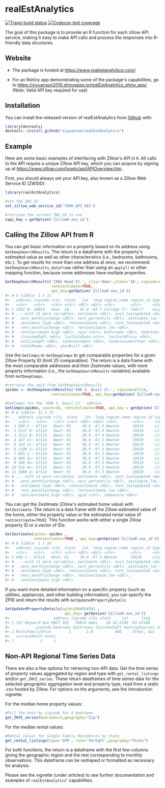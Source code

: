 
<!-- README.md is generated from README.Rmd. Please edit that file -->
realEstAnalytics
================

<!-- badges: start -->
[![Travis build status](https://travis-ci.org/xiyuansun/realEstAnalytics.svg?branch=master)](https://travis-ci.org/xiyuansun/realEstAnalytics) [![Codecov test coverage](https://codecov.io/gh/xiyuansun/realEstAnalytics/branch/master/graph/badge.svg)](https://codecov.io/gh/xiyuansun/realEstAnalytics?branch=master) <!-- badges: end -->

The goal of this package is to provide an R function for each zillow API service, making it easy to make API calls and process the responses into R-friendly data structures.

Website
-------

-   The package is hosted at <https://www.realestanalyticsr.com/>

-   For an Rshiny app demonstrating some of the package's capabilities, go to <https://xiyuansun2010.shinyapps.io/realEstAnalytics_shiny_app/> (Note: Valid API key required for use)

Installation
------------

You can install the released version of realEstAnalytics from [Github](https://github.com) with:

``` r
library(devtools)
devtools::install_github("xiyuansun/realEstAnalytics")
```

Example
-------

Here are some basic examples of interfacing with Zillow's API in `R`. All calls to the API require a unique Zillow API key, which you can acquire by signing up at <https://www.zillow.com/howto/api/APIOverview.htm> .

First, you should always set your API key, also known as a Zillow Web Service ID (ZWSID):

``` r
library(realEstAnalytics)

#set the ZWS_ID
set_zillow_web_service_id('YOUR_API_KEY')
```

``` r
#retrieve the current ZWS_ID in use
zapi_key = getOption('ZillowR-zws_id')
```

Calling the Zillow API from R
-----------------------------

You can get basic information on a property based on its address using `GetDeepSearchResults`. The return is a dataframe with the property's estimated value as well as other characteristics (i.e., bedrooms, bathrooms, etc.). To get results for more than one address at once, we recommend `GetDeepSearchResults_dataframe` rather than using an `apply()` or other mapping function, because some addresses have multiple properties.

``` r
GetDeepSearchResults('2902 Wood St.', city='Ames',state='IA', zipcode=50014,
                     rentzestimate=TRUE,
                     api_key=getOption('ZillowR-zws_id'))
#> # A tibble: 1 x 31
#>   address zipcode city  state   lat  long region_name region_id type 
#>   <chr>   <chr>   <chr> <chr> <dbl> <dbl> <chr>       <chr>     <chr>
#> 1 2902 W~ 50014   Ames  IA     42.0 -93.7 College Cr~ 764177    neig~
#> # ... with 22 more variables: zestimate <dbl>, zest_lastupdated <date>,
#> #   zest_monthlychange <dbl>, zest_percentile <dbl>, zestimate_low <dbl>,
#> #   zestimate_high <dbl>, rentzestimate <dbl>, rent_lastupdated <date>,
#> #   rent_monthlychange <dbl>, rentzestimate_low <dbl>,
#> #   rentzestimate_high <dbl>, zpid <chr>, bathrooms <dbl>, bedrooms <dbl>,
#> #   finishedSqFt <dbl>, lastSoldDate <chr>, lastSoldPrice <dbl>,
#> #   lotSizeSqFt <dbl>, taxAssessment <dbl>, taxAssessmentYear <dbl>,
#> #   totalRooms <dbl>, yearBuilt <dbl>
```

Use the `GetComps` or `GetDeepComps` to get comparable properties for a given Zillow Property ID (limit 25 comparables). The return is a data frame with the most comparable addresses and their Zestimate values, with more property information (i.e., the `GetDeepSearchResults` variables) available from `GetDeepComps`.

``` r
#retrieve the zpid from GetDeepSearchResults
zpidex <- GetDeepSearchResults('600 S. Quail Ct.', zipcode=67114,
                     rentzestimate=TRUE, api_key=getOption('ZillowR-zws_id'))$zpid

#GetComps for the '600 S. Quail Ct.' address
GetComps(zpidex, count=10, rentzestimate=TRUE, api_key = getOption('ZillowR-zws_id'))
#> # A tibble: 11 x 22
#>    address zipcode city  state   lat  long region_name region_id type 
#>    <chr>   <chr>   <chr> <chr> <dbl> <dbl> <chr>       <chr>     <chr>
#>  1 600 S ~ 67114   Newt~ KS     38.0 -97.3 Newton      19619     city 
#>  2 2137 B~ 67114   Newt~ KS     38.0 -97.4 Newton      19619     city 
#>  3 2112 B~ 67114   Newt~ KS     38.0 -97.4 Newton      19619     city 
#>  4 427 Vi~ 67114   Newt~ KS     38.0 -97.3 Newton      19619     city 
#>  5 410 Vi~ 67114   Newt~ KS     38.0 -97.3 Newton      19619     city 
#>  6 2109 S~ 67114   Newt~ KS     38.0 -97.3 Newton      19619     city 
#>  7 605 S ~ 67114   Newt~ KS     38.0 -97.3 Newton      19619     city 
#>  8 605 Au~ 67114   Newt~ KS     38.0 -97.3 Newton      19619     city 
#>  9 506 Au~ 67114   Newt~ KS     38.0 -97.3 Newton      19619     city 
#> 10 618 Au~ 67114   Newt~ KS     38.0 -97.3 Newton      19619     city 
#> 11 3000 A~ 67114   Newt~ KS     38.0 -97.3 Newton      19619     city 
#> # ... with 13 more variables: zestimate <dbl>, zest_lastupdated <date>,
#> #   zest_monthlychange <dbl>, zest_percentile <dbl>, zestimate_low <dbl>,
#> #   zestimate_high <dbl>, rentzestimate <dbl>, rent_lastupdated <date>,
#> #   rent_monthlychange <dbl>, rentzestimate_low <dbl>,
#> #   rentzestimate_high <dbl>, zpid <chr>, compscore <dbl>
```

You can get the Zestimate (Zillow's estimated home value) with `GetZestimate`. The return is a data frame with the Zillow-estimated value of the home, either the property value or the estimated rental value (if `rentzestimate=TRUE`). This function works with either a single Zillow property ID or a vector of IDs:

``` r
GetZestimate(zpids= zpidex ,
             rentzestimate=TRUE , api_key=getOption('ZillowR-zws_id'))
#> # A tibble: 1 x 20
#>   address zipcode city  state   lat  long region_name region_id type 
#>   <chr>   <chr>   <chr> <chr> <dbl> <dbl> <chr>       <chr>     <chr>
#> 1 600 S ~ 67114   Newt~ KS     38.0 -97.3 Newton      19619     city 
#> # ... with 11 more variables: zestimate <dbl>, zest_lastupdated <date>,
#> #   zest_monthlychange <dbl>, zest_percentile <dbl>, zestimate_low <dbl>,
#> #   zestimate_high <dbl>, rentzestimate <dbl>, rent_lastupdated <date>,
#> #   rent_monthlychange <dbl>, rentzestimate_low <dbl>,
#> #   rentzestimate_high <dbl>
```

If you want more detailed information on a specific property (such as utilities, appliances, and other building information), you can specify the ZPID and return the results with `GetUpdatedPropertyDetails`:

``` r
GetUpdatedPropertyDetails(zpid=2084934591 ,
                           api_key= getOption('ZillowR-zws_id'))
#>                    address zipcode city state     lat      long
#> 1 312 Hayward Ave UNIT 102   50014 Ames    IA 42.0198 -93.65168
#>            useCode bedrooms bathrooms finishedSqFt heatingSources numUnits
#> 1 MultiFamily5Plus        1       1.0          400     Other, Gas        6
#>   currentMonth total
#> 1            1     1
```

Non-API Regional Time Series Data
---------------------------------

There are also a few options for retrieving non-API data. Get the time series of property values aggregated by region and type with `get_rental_listings` and/or `get_ZHVI_series`. These return dataframes of time series data for the selected geographic aggregation level and property type, read from a static .csv hosted by Zillow. For options on the arguments, see the introduction vignette.

For the median home property values:

``` r
#Pull the data by zipcode for 4 bedrooms
get_ZHVI_series(bedrooms=3,geography="Zip")
```

For the median rental values:

``` r
#Rental values for Single Family Residences by State
get_rental_listings(type='SFR', rate='PerSqFt',geography="State")
```

For both functions, the return is a dataframe with the first few columns giving the geographic region and the rest corresponding to monthly observations. This dataframe can be reshaped or formatted as necessary for analysis.

Please see the vignette (under articles) to see further documentation and examples of `realEstAnalytics`' capabilities.
